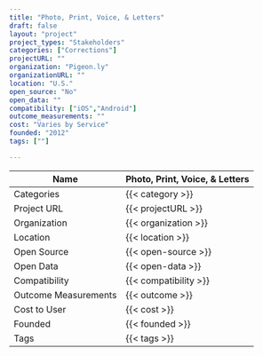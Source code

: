 ```yaml
---
title: "Photo, Print, Voice, & Letters"
draft: false
layout: "project"
project_types: "Stakeholders"
categories: ["Corrections"]
projectURL: ""
organization: "Pigeon.ly"
organizationURL: ""
location: "U.S."
open_source: "No"
open_data: ""
compatibility: ["iOS","Android"]
outcome_measurements: ""
cost: "Varies by Service"
founded: "2012"
tags: [""]

---
```



Name                    |  Photo, Print, Voice, & Letters    
------------------------|----
Categories              | {{< category >}} 
Project URL             | {{< projectURL >}} 
Organization            | {{< organization >}} 
Location                | {{< location >}} 
Open Source             | {{< open-source >}} 
Open Data               | {{< open-data >}} 
Compatibility           | {{< compatibility >}} 
Outcome Measurements    | {{< outcome >}} 
Cost to User            | {{< cost >}} 
Founded                 | {{< founded >}} 
Tags                    | {{< tags >}} 

